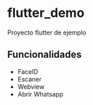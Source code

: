 # flutter_demo

Proyecto flutter de ejemplo

## Funcionalidades


- FaceID
- Escaner
- Webview
- Abrir Whatsapp
